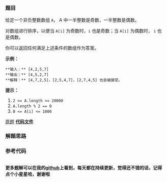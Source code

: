 ### 题目
给定一个非负整数数组 `A`， A 中一半整数是奇数，一半整数是偶数。

对数组进行排序，以便当 `A[i]` 为奇数时，`i` 也是奇数；当 `A[i]` 为偶数时， `i` 也是偶数。

你可以返回任何满足上述条件的数组作为答案。



**示例：**

    
    
    **输入：** [4,2,5,7]
    **输出：** [4,5,2,7]
    **解释：** [4,7,2,5]，[2,5,4,7]，[2,7,4,5] 也会被接受。
    



**提示：**

  1. `2 <= A.length <= 20000`
  2. `A.length % 2 == 0`
  3. `0 <= A[i] <= 1000`



[原题](https://leetcode-cn.com/problems/sort-array-by-parity-ii/)    **[代码文件]()**


### 解题思路




### 参考代码

```go


```




**更多题解可以在我的[github](https://github.com/LZH139/leetcode_Go)上看到，每天都在持续更新，觉得还不错的话，记得点个小星星哈，谢谢啦**
